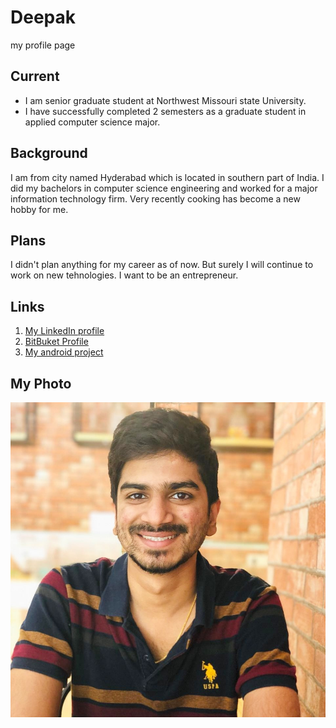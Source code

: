 # Deepak
my profile page

## Current
- I am senior graduate student at Northwest Missouri state University.
- I have successfully completed 2 semesters as a graduate student in applied computer science major.


## Background
I am from city named Hyderabad which is located in southern part of India. I did my bachelors in computer science engineering and worked for a major information technology firm. Very recently cooking has become a new hobby for me.

## Plans

I didn't plan anything for my career as of now. But surely I will continue to work on new tehnologies. I want to be an entrepreneur.

## Links
1. [My LinkedIn profile](https://www.linkedin.com/in/malempatideepak/)
1. [BitBuket Profile](https://bitbucket.org/DeepakMalempati/)
1. [My android project](https://github.com/Deepakmalempati/Roommate-Finder)


## My Photo

![](mypic.jpg)


